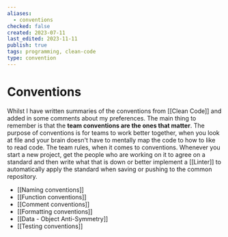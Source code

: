 ```yaml
---
aliases:
  - conventions
checked: false
created: 2023-07-11
last_edited: 2023-11-11
publish: true
tags: programming, clean-code
type: convention
---
```

# Conventions

Whilst I have written summaries of the conventions from [[Clean Code]] and added in some comments about my preferences. The main thing to remember is that the **team conventions are the ones that matter**. The purpose of conventions is for teams to work better together, when you look at file and your brain doesn't have to mentally map the code to how to like to read code. The team rules, when it comes to conventions. Whenever you start a new project, get the people who are working on it to agree on a standard and then write what that is down or better implement a [[Linter]] to automatically apply the standard when saving or pushing to the common repository.

- [[Naming conventions]]
- [[Function conventions]]
- [[Comment conventions]]
- [[Formatting conventions]]
- [[Data - Object Anti-Symmetry]]
- [[Testing conventions]]
